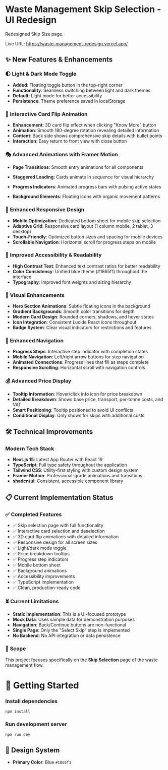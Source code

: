 # Waste Management Skip Selection - UI Redesign

Redesigned Skip Size page.

Live URL: https://waste-management-redesign.vercel.app/

## ✨ New Features & Enhancements

### 🌓 **Light & Dark Mode Toggle**

- **Added**: Floating toggle button in the top-right corner
- **Functionality**: Seamless switching between light and dark themes
- **Default**: Light mode for better accessibility
- **Persistence**: Theme preference saved in localStorage

### 🔄 **Interactive Card Flip Animation**

- **Enhancement**: 3D card flip effect when clicking "Know More" button
- **Animation**: Smooth 180-degree rotation revealing detailed information
- **Content**: Back side shows comprehensive skip details with bullet points
- **Interaction**: Easy return to front view with close button

### 🎭 **Advanced Animations with Framer Motion**

- **Page Transitions**: Smooth entry animations for all components
- **Staggered Loading**: Cards animate in sequence for visual hierarchy

- **Progress Indicators**: Animated progress bars with pulsing active states
- **Background Elements**: Floating icons with organic movement patterns

### 📱 **Enhanced Responsive Design**

- **Mobile Optimization**: Dedicated bottom sheet for mobile skip selection
- **Adaptive Grid**: Responsive card layout (1 column mobile, 2 tablet, 3 desktop)
- **Touch-Friendly**: Optimized button sizes and spacing for mobile devices
- **Scrollable Navigation**: Horizontal scroll for progress steps on mobile

### 🎯 **Improved Accessibility & Readability**

- **High Contrast Text**: Enhanced text contrast ratios for better readability
- **Color Consistency**: Unified blue theme (#1865f1) throughout the interface
- **Typography**: Improved font weights and sizing hierarchy


### 🎨 **Visual Enhancements**

- **Hero Section Animations**: Subtle floating icons in the background
- **Gradient Backgrounds**: Smooth color transitions for depth
- **Modern Card Design**: Rounded corners, shadows, and hover states
- **Icon Integration**: Consistent Lucide React icons throughout
- **Badge System**: Clear visual indicators for restrictions and features

### 🧭 **Enhanced Navigation**

- **Progress Steps**: Interactive step indicator with completion states
- **Mobile Navigation**: Left/right arrow buttons for step navigation
- **Animated Connections**: Progress lines that fill as steps complete
- **Responsive Scrolling**: Horizontal scroll with navigation controls

### 💰 **Advanced Price Display**

- **Tooltip Information**: Hover/click info icon for price breakdown
- **Detailed Breakdown**: Shows base price, transport, per-tonne costs, and VAT
- **Smart Positioning**: Tooltip positioned to avoid UI conflicts
- **Conditional Display**: Only shows for skips with additional costs



## 🛠️ Technical Improvements

### **Modern Tech Stack**

- **Next.js 15**: Latest App Router with React 19
- **TypeScript**: Full type safety throughout the application
- **Tailwind CSS**: Utility-first styling with custom design system
- **Framer Motion**: Professional-grade animations and transitions
- **shadcn/ui**: Consistent, accessible component library



## 📋 Current Implementation Status

### ✅ **Completed Features**

- ✅ Skip selection page with full functionality
- ✅ Interactive card selection and deselection
- ✅ 3D card flip animations with detailed information
- ✅ Responsive design for all screen sizes
- ✅ Light/dark mode toggle
- ✅ Price breakdown tooltips
- ✅ Progress step indicators
- ✅ Mobile bottom sheet
- ✅ Background animations
- ✅ Accessibility improvements
- ✅ TypeScript implementation
- ✅ Clean, production-ready code

### ⏳ **Current Limitations**

- **Static Implementation**: This is a UI-focused prototype
- **Mock Data**: Uses sample data for demonstration purposes
- **Navigation**: Back/Continue buttons are non-functional
- **Single Page**: Only the "Select Skip" step is implemented
- **No Backend**: No API integration or data persistence

### 🎯 **Scope**

This project focuses specifically on the **Skip Selection** page of the waste management flow. 

# 🚀 Getting Started


### Install dependencies

`npm install`

### Run development server

`npm run dev`



## 🎨 Design System
- **Primary Color**: Blue `#1865f1`


